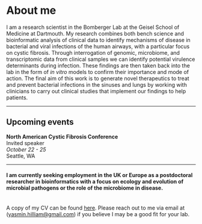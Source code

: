 <h1>About me</h1>
I am a research scientist in the Bomberger Lab at the Geisel School of Medicine at Dartmouth. My research combines both bench science and bioinformatic analysis of clinical data to identify mechanisms of disease in bacterial and viral infections of the human airways, with a particular focus on cystic fibrosis. Through interrogation of genomic, microbiome, and transcriptomic data from clinical samples we can identify potential virulence determinants during infection. These findings are then taken back into the lab in the form of <i>in vitro</i> models to confirm their importance and mode of action. The final aim of this work is to generate novel therapeutics to treat and prevent bacterial infections in the sinuses and lungs by working with clinicians to carry out clinical studies that implement our findings to help patients.

* * *

<h2>Upcoming events</h2>

**North American Cystic Fibrosis Conference**<br>
Invited speaker<br>
*October 22 - 25*<br>
Seattle, WA

* * *

<h4>I am currently seeking employment in the UK or Europe as a postdoctoral researcher in bioinformatics with a focus on ecology and evolution of microbial pathogens or the role of the microbiome in disease.</h4><br>
A copy of my CV can be found <a href="https://yasminhilliam.github.io/assets/pdf/2025-09_github_CV.pdf" target="_blank">here</a>.
Please reach out to me via email at (<a href="mailto:yasmin.hilliam@gmail.com">yasmin.hilliam@gmail.com</a>) if you believe I may be a good fit for your lab.
